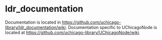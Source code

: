 # ldr_documentation
Documentation is located in https://github.com/uchicago-library/ldr_documentation/wiki. Documentation specific to UChicagoNode is located at https://github.com/uchicago-library/UChicagoNode/wiki.
